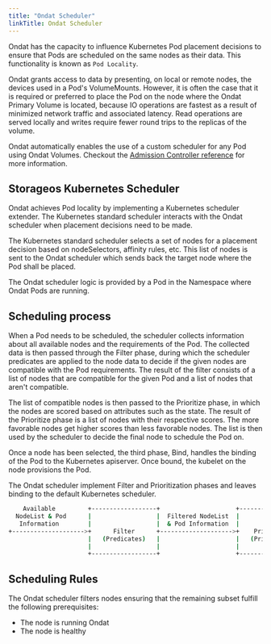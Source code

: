 ```yaml
---
title: "Ondat Scheduler"
linkTitle: Ondat Scheduler
---
```


Ondat has the capacity to influence Kubernetes Pod placement decisions to
ensure that Pods are scheduled on the same nodes as their data. This
functionality is known as `Pod Locality`.

Ondat grants access to data by presenting, on local or remote nodes, the
devices used in a Pod's VolumeMounts. However, it is often the case that it is
required or preferred to place the Pod on the node where the Ondat Primary
Volume is located, because IO operations are fastest as a result of minimized
network traffic and associated latency. Read operations are served locally and
writes require fewer round trips to the replicas of the volume.

Ondat automatically enables the use of a custom scheduler for any Pod
using Ondat Volumes. Checkout the [Admission Controller reference](/docs/reference/scheduler/admission-controller) for more
information.


## Storageos Kubernetes Scheduler

Ondat achieves Pod locality by implementing a Kubernetes scheduler
extender. The Kubernetes standard scheduler interacts with the Ondat
scheduler when placement decisions need to be made.

The Kubernetes standard scheduler selects a set of nodes for a placement
decision based on nodeSelectors, affinity rules, etc. This list of nodes is
sent to the Ondat scheduler which sends back the target node where the Pod
shall be placed.

The Ondat scheduler logic is provided by a Pod in the Namespace where
Ondat Pods are running.

## Scheduling process

When a Pod needs to be scheduled, the scheduler collects information
about all available nodes and the requirements of the Pod. The collected
data is then passed through the Filter phase, during which the scheduler predicates
are applied to the node data to decide if the given nodes are compatible
with the Pod requirements. The result of the filter consists of a list of nodes
that are compatible for the given Pod and a list of nodes that aren't
compatible.

The list of compatible nodes is then passed to the Prioritize phase, in which
the nodes are scored based on attributes such as the state. The result of the
Prioritize phase is a list of nodes with their respective scores. The more
favorable nodes get higher scores than less favorable nodes. The list is then
used by the scheduler to decide the final node to schedule the Pod on.

Once a node has been selected, the third phase, Bind, handles the binding
of the Pod to the Kubernetes apiserver. Once bound, the kubelet on the node
provisions the Pod.

The Ondat scheduler implement Filter and Prioritization phases and leaves
binding to the default Kubernetes scheduler.

```bash
    Available         +------------------+                     +------------------+
  NodeList & Pod      |                  |  Filtered NodeList  |                  |    Scored
   Information        |                  |  & Pod Information  |                  |   NodeList
+-------------------->+      Filter      +-------------------->+    Prioritize    |--------------->
                      |   (Predicates)   |                     |   (Priorities)   |
                      |                  |                     |                  |
                      +------------------+                     +------------------+

```


## Scheduling Rules

The Ondat scheduler filters nodes ensuring that the remaining subset
fulfill the following prerequisites:

- The node is running Ondat
- The node is healthy


